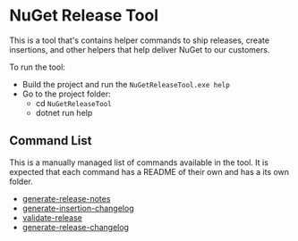 # NuGet Release Tool

This is a tool that's contains helper commands to ship releases, create insertions, and other helpers that help deliver NuGet to our customers.

To run the tool:

- Build the project and run the `NuGetReleaseTool.exe help`
- Go to the project folder:
  - cd `NuGetReleaseTool`
  - dotnet run help

## Command List

This is a manually managed list of commands available in the tool. It is expected that each command has a README of their own and has a its own folder.

- [generate-release-notes](NuGetReleaseTool/GenerateReleaseNotesCommand/README.md)
- [generate-insertion-changelog](NuGetReleaseTool/GenerateInsertionChangelogCommand/README.md)
- [validate-release](NuGetReleaseTool/ValidateReleaseCommand/README.md)
- [generate-release-changelog](NuGetReleaseTool/GenerateReleaseChangelogCommand/README.md)
